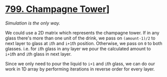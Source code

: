 # [799. Champagne Tower](https://leetcode.com/problems/champagne-tower/)]

_Simulation is the only way._

We could use a 2D matrix which represents the champagne tower. If in any glass there's more 
than one unit of the drink, we pass on `(amount-1)/2` to next layer to glass at `i`th and 
`i+1`th position. Otherwise, we pass on `0` to both glasses. 
i.e. for `i`th  glass in any layer we pour the calculated amount to `i+1`th and `i`th glass in next layer.

Since we only need to pour the liquid to `i+1` and `i`th glass, we can do our work in 1D array 
by performing iterations in reverse order for every layer.